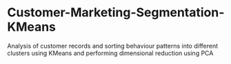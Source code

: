 # Customer-Marketing-Segmentation-KMeans
Analysis of customer records and sorting behaviour patterns into different clusters using KMeans and performing dimensional reduction using PCA
